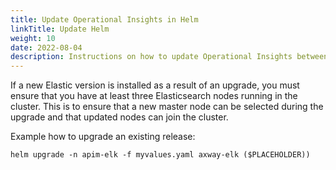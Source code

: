 ```yaml
---
title: Update Operational Insights in Helm
linkTitle: Update Helm
weight: 10
date: 2022-08-04
description: Instructions on how to update Operational Insights between versions in a Helm chart.
---
```


If a new Elastic version is installed as a result of an upgrade, you must ensure that you have at least three Elasticsearch nodes running in the cluster. This is to ensure that a new master node can be selected during the upgrade and that updated nodes can join the cluster.

Example how to upgrade an existing release:

```none
helm upgrade -n apim-elk -f myvalues.yaml axway-elk ($PLACEHOLDER))
```
